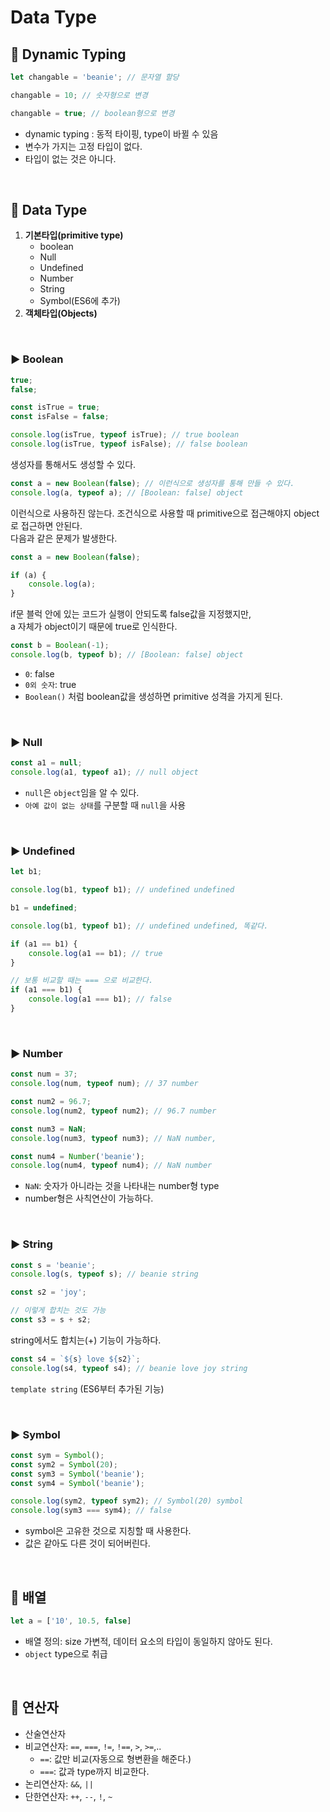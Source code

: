 # Data Type

## 🔖 Dynamic Typing

```js
let changable = 'beanie'; // 문자열 할당

changable = 10; // 숫자형으로 변경

changable = true; // boolean형으로 변경
```
- dynamic typing : 동적 타이핑, type이 바뀔 수 있음
- 변수가 가지는 고정 타입이 없다.
- 타입이 없는 것은 아니다.

<br>

## 🔖 Data Type

1. **기본타입(primitive type)**
   - boolean
   - Null
   - Undefined
   - Number
   - String
   - Symbol(ES6에 추가)
2. **객체타입(Objects)**

<br>

### ▶ Boolean

```js
true;
false; 

const isTrue = true;
const isFalse = false;

console.log(isTrue, typeof isTrue); // true boolean
console.log(isTrue, typeof isFalse); // false boolean
```

생성자를 통해서도 생성할 수 있다.
```js
const a = new Boolean(false); // 이런식으로 생성자를 통해 만들 수 있다.
console.log(a, typeof a); // [Boolean: false] object
```
이런식으로 사용하진 않는다. 조건식으로 사용할 때 primitive으로 접근해야지 object로 접근하면 안된다.  
다음과 같은 문제가 발생한다.

```js
const a = new Boolean(false);

if (a) {
    console.log(a);
}
```
if문 블럭 안에 있는 코드가 실행이 안되도록 false값을 지정했지만,  
a 자체가 object이기 때문에 true로 인식한다.

```js
const b = Boolean(-1);
console.log(b, typeof b); // [Boolean: false] object
```
- `0`: false
- `0외 숫자`: true
- `Boolean()` 처럼 boolean값을 생성하면 primitive 성격을 가지게 된다.

<br>

### ▶ Null

```js
const a1 = null;
console.log(a1, typeof a1); // null object
```
- `null`은 `object`임을 알 수 있다.
- `아예 값이 없는 상태`를 구분할 때 `null`을 사용

<br>

### ▶ Undefined

```js
let b1;

console.log(b1, typeof b1); // undefined undefined

b1 = undefined;

console.log(b1, typeof b1); // undefined undefined, 똑같다.

if (a1 == b1) {
    console.log(a1 == b1); // true
}

// 보통 비교할 때는 === 으로 비교한다. 
if (a1 === b1) {
    console.log(a1 === b1); // false
}
```

<br>

### ▶ Number

```js
const num = 37;
console.log(num, typeof num); // 37 number

const num2 = 96.7; 
console.log(num2, typeof num2); // 96.7 number

const num3 = NaN;
console.log(num3, typeof num3); // NaN number, 

const num4 = Number('beanie');
console.log(num4, typeof num4); // NaN number
```
- `NaN`: 숫자가 아니라는 것을 나타내는 number형 type
- number형은 사칙연산이 가능하다.

<br>

### ▶ String

```js
const s = 'beanie';
console.log(s, typeof s); // beanie string

const s2 = 'joy';

// 이렇게 합치는 것도 가능
const s3 = s + s2;
```
string에서도 합치는(+) 기능이 가능하다.

```js
const s4 = `${s} love ${s2}`;
console.log(s4, typeof s4); // beanie love joy string
```
`template string` (ES6부터 추가된 기능)

<br>

### ▶ Symbol
```js
const sym = Symbol();
const sym2 = Symbol(20);
const sym3 = Symbol('beanie');
const sym4 = Symbol('beanie');

console.log(sym2, typeof sym2); // Symbol(20) symbol
console.log(sym3 === sym4); // false
```
- symbol은 고유한 것으로 지칭할 때 사용한다.
- 값은 같아도 다른 것이 되어버린다.

<br>

## 🔖 배열

```js
let a = ['10', 10.5, false]
```
- 배열 정의: size 가변적, 데이터 요소의 타입이 동일하지 않아도 된다.
- `object` type으로 취급

<br>

## 🔖 연산자

- 산술연산자
- 비교연산자: `==`, `===`, `!=`, `!==`, `>`, `>=`,..
  - `==`: 값만 비교(자동으로 형변환을 해준다.)
  - `===`: 값과 type까지 비교한다.
- 논리연산자: `&&`, `||`
- 단한연산자: `++`, `--`, `!`, `~`


